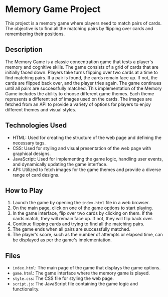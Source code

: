 # Memory Game Project

This project is a memory game where players need to match pairs of cards. The objective is to find all the matching pairs by flipping over cards and remembering their positions.

## Description

The Memory Game is a classic concentration game that tests a player's memory and cognitive skills. The game consists of a grid of cards that are initially faced down. Players take turns flipping over two cards at a time to find matching pairs. If a pair is found, the cards remain face up. If not, the cards are flipped back over, and the player tries again. The game continues until all pairs are successfully matched.
This implementation of the Memory Game includes the ability to choose different game themes. Each theme represents a different set of images used on the cards. The images are fetched from an API to provide a variety of options for players to enjoy different themes and visual styles.

## Technologies Used

- HTML: Used for creating the structure of the web page and defining the necessary tags.
- CSS: Used for styling and visual presentation of the web page with graphical designs.
- JavaScript: Used for implementing the game logic, handling user events, and dynamically updating the game interface.
- API: Utilized to fetch images for the game themes and provide a diverse range of card designs.

## How to Play

1. Launch the game by opening the `index.html` file in a web browser.
2. On the main page, click on one of the game options to start playing.
3. In the game interface, flip over two cards by clicking on them. If the cards match, they will remain face up. If not, they will flip back over.
4. Continue flipping cards and trying to find all the matching pairs.
5. The game ends when all pairs are successfully matched.
6. The player's score, such as the number of attempts or elapsed time, can be displayed as per the game's implementation.

## Files

- `index.html`: The main page of the game that displays the game options.
- `game.html`: The game interface where the memory game is played.
- `style.css`: The CSS file for styling the web page.
- `script.js`: The JavaScript file containing the game logic and functionality.
